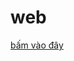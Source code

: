 # web 
<a href="https://blogcanhan-netwo.blogspot.com/2024/05/web-blogspot-shop.html?m=1">bấm vào đây</a>
